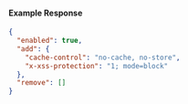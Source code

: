 
#### Example Response

```json
{
  "enabled": true,
  "add": {
    "cache-control": "no-cache, no-store",
    "x-xss-protection": "1; mode=block"
  },
  "remove": []
}